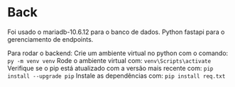 # Back

Foi usado o mariadb-10.6.12 para o banco de dados.
Python fastapi para o gerenciamento de endpoints.

Para rodar o backend:
Crie um ambiente virtual no python com o comando:
`py -m venv venv`
Rode o ambiente virtual com:
`venv\Scripts\activate`
Verifique se o pip está atualizado com a versão mais recente com:
`pip install --upgrade pip`
Instale as dependências com:
`pip install req.txt`
